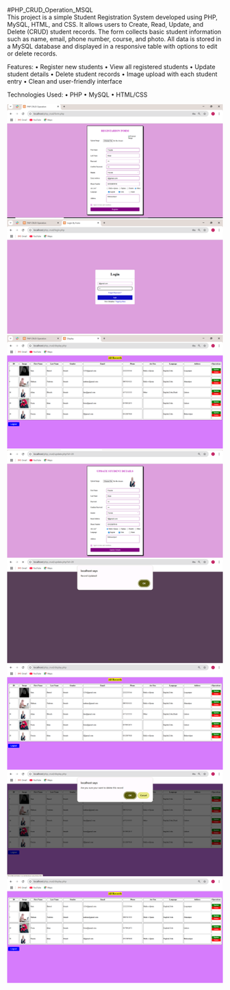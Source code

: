 #PHP_CRUD_Operation_MSQL       
This project is a simple Student Registration System developed using PHP, MySQL, HTML, and CSS. It allows users to Create, Read, Update, and Delete (CRUD) student records. The form collects basic student information such as name, email, phone number, course, and photo. All data is stored in a MySQL database and displayed in a responsive table with options to edit or delete records.

Features:
•	Register new students
•	View all registered students
•	Update student details
•	Delete student records
•	Image upload with each student entry
•	Clean and user-friendly interface

Technologies Used:
•	PHP
•	MySQL
•	HTML/CSS

![image alt](https://github.com/Iamfouzia/Student_Registration_Form_PHP/blob/main/ss1.png?raw=true)
![image alt](https://raw.githubusercontent.com/Iamfouzia/Student_Registration_Form_PHP/f7016f90ffc977673c22eb5e0d3c09720a1e36f9/2.png)
![image alt](https://raw.githubusercontent.com/Iamfouzia/Student_Registration_Form_PHP/f7016f90ffc977673c22eb5e0d3c09720a1e36f9/s3.png)
![image alt](https://raw.githubusercontent.com/Iamfouzia/Student_Registration_Form_PHP/f7016f90ffc977673c22eb5e0d3c09720a1e36f9/s4.png)
![image alt](https://raw.githubusercontent.com/Iamfouzia/Student_Registration_Form_PHP/f7016f90ffc977673c22eb5e0d3c09720a1e36f9/s5.png)
![image alt](https://raw.githubusercontent.com/Iamfouzia/Student_Registration_Form_PHP/f7016f90ffc977673c22eb5e0d3c09720a1e36f9/s6.png)
![image alt](https://raw.githubusercontent.com/Iamfouzia/Student_Registration_Form_PHP/f7016f90ffc977673c22eb5e0d3c09720a1e36f9/S78.png)
![image alt](https://raw.githubusercontent.com/Iamfouzia/Student_Registration_Form_PHP/f7016f90ffc977673c22eb5e0d3c09720a1e36f9/s7.png)

